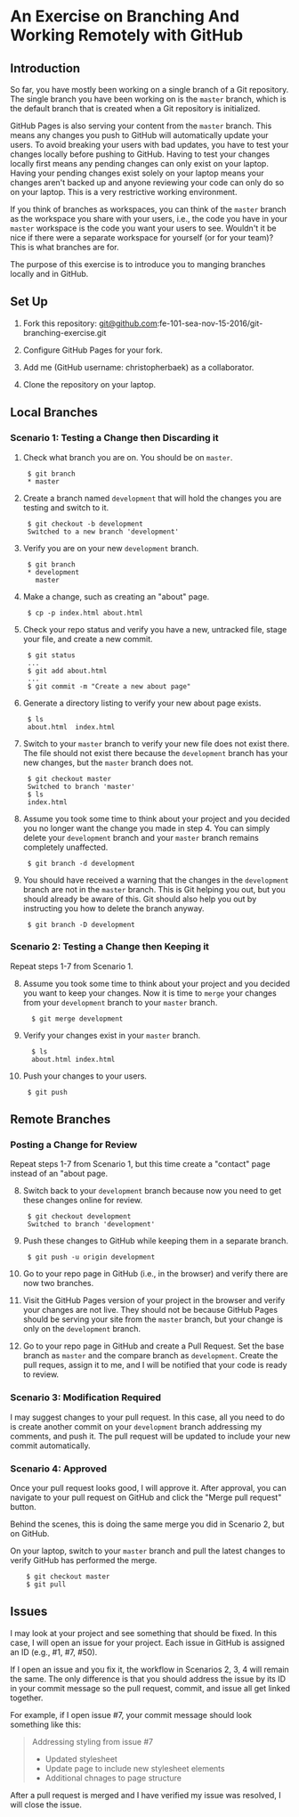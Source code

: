 # An Exercise on Branching And Working Remotely with GitHub

## Introduction

So far, you have mostly been working on a single branch of a Git repository. The single branch you have been working on is the `master` branch, which is the default branch that is created when a Git repository is initialized.

GitHub Pages is also serving your content from the `master` branch. This means any changes you push to GitHub will automatically update your users. To avoid breaking your users with bad updates, you have to test your changes locally before pushing to GitHub. Having to test your changes locally first means any pending changes can only exist on your laptop. Having your pending changes exist solely on your laptop means your changes aren't backed up and anyone reviewing your code can only do so on your laptop. This is a very restrictive working environment.

If you think of branches as workspaces, you can think of the `master` branch as the workspace you share with your users, i.e., the code you have in your `master` workspace is the code you want your users to see. Wouldn't it be nice if there were a separate workspace for yourself (or for your team)? This is what branches are for.

The purpose of this exercise is to introduce you to manging branches locally and in GitHub.

## Set Up

1. Fork this repository: git@github.com:fe-101-sea-nov-15-2016/git-branching-exercise.git

2. Configure GitHub Pages for your fork.

3. Add me (GitHub username: christopherbaek) as a collaborator.

4. Clone the repository on your laptop.

## Local Branches

### Scenario 1: Testing a Change then Discarding it

1. Check what branch you are on. You should be on `master`.

        $ git branch
        * master

2. Create a branch named `development` that will hold the changes you are testing and switch to it.

        $ git checkout -b development
        Switched to a new branch 'development'

3. Verify you are on your new `development` branch.

        $ git branch
        * development
          master

4. Make a change, such as creating an "about" page.

        $ cp -p index.html about.html

5. Check your repo status and verify you have a new, untracked file, stage your file, and create a new commit.

        $ git status
        ...
        $ git add about.html
        ...
        $ git commit -m "Create a new about page"

6. Generate a directory listing to verify your new about page exists.

        $ ls
        about.html  index.html

7. Switch to your `master` branch to verify your new file does not exist there. The file should not exist there because the `development` branch has your new changes, but the `master` branch does not.

        $ git checkout master
        Switched to branch 'master'
        $ ls
        index.html

8. Assume you took some time to think about your project and you decided you no longer want the change you made in step 4. You can simply delete your `development` branch and your `master` branch remains completely unaffected.

        $ git branch -d development

9. You should have received a warning that the changes in the `development` branch are not in the `master` branch. This is Git helping you out, but you should already be aware of this. Git should also help you out by instructing you how to delete the branch anyway.

        $ git branch -D development

### Scenario 2: Testing a Change then Keeping it

Repeat steps 1-7 from Scenario 1.

8. Assume you took some time to think about your project and you decided you want to keep your changes. Now it is time to `merge` your changes from your `development` branch to your `master` branch.

         $ git merge development

9. Verify your changes exist in your `master` branch.

         $ ls
         about.html index.html

10. Push your changes to your users.

         $ git push

## Remote Branches

### Posting a Change for Review

Repeat steps 1-7 from Scenario 1, but this time create a "contact" page instead of an "about page.

8. Switch back to your `development` branch because now you need to get these changes online for review.

        $ git checkout development
        Switched to branch 'development'

9. Push these changes to GitHub while keeping them in a separate branch.

        $ git push -u origin development

10. Go to your repo page in GitHub (i.e., in the browser) and verify there are now two branches.

11. Visit the GitHub Pages version of your project in the browser and verify your changes are not live. They should not be because GitHub Pages should be serving your site from the `master` branch, but your change is only on the `development` branch.

12. Go to your repo page in GitHub and create a Pull Request. Set the base branch as `master` and the compare branch as `development`. Create the pull reques, assign it to me, and I will be notified that your code is ready to review.

### Scenario 3: Modification Required

I may suggest changes to your pull request. In this case, all you need to do is create another commit on your `development` branch addressing my comments, and push it. The pull request will be updated to include your new commit automatically.

### Scenario 4: Approved

Once your pull request looks good, I will approve it. After approval, you can navigate to your pull request on GitHub and click the "Merge pull request" button.

Behind the scenes, this is doing the same merge you did in Scenario 2, but on GitHub.

On your laptop, switch to your `master` branch and pull the latest changes to verify GitHub has performed the merge.

        $ git checkout master
        $ git pull

## Issues

I may look at your project and see something that should be fixed. In this case, I will open an issue for your project. Each issue in GitHub is assigned an ID (e.g., #1, #7, #50).

If I open an issue and you fix it, the workflow in Scenarios 2, 3, 4 will remain the same. The only difference is that you should address the issue by its ID in your commit message so the pull request, commit, and issue all get linked together.

For example, if I open issue #7, your commit message should look something like this:

> Addressing styling from issue #7
> 
> - Updated stylesheet
> - Update page to include new stylesheet elements
> - Additional chnages to page structure

After a pull request is merged and I have verified my issue was resolved, I will close the issue.

